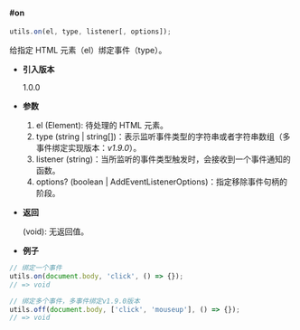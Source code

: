 #### #on

```javascript
utils.on(el, type, listener[, options]);
```

给指定 HTML 元素（el）绑定事件（type）。

- **引入版本**

    1.0.0

- **参数**

    1. el (Element): 待处理的 HTML 元素。
    2. type (string | string[])：表示监听事件类型的字符串或者字符串数组（多事件绑定实现版本：*v1.9.0*）。
    3. listener (string)：当所监听的事件类型触发时，会接收到一个事件通知的函数。
    4. options? (boolean | AddEventListenerOptions)：指定移除事件句柄的阶段。

- **返回**

    (void): 无返回值。

- **例子**

```javascript
// 绑定一个事件
utils.on(document.body, 'click', () => {});
// => void

// 绑定多个事件，多事件绑定v1.9.0版本
utils.off(document.body, ['click', 'mouseup'], () => {});
// => void
```
